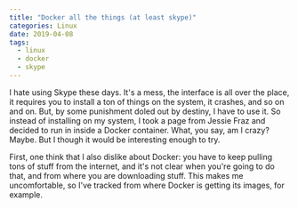 ```yaml
---
title: "Docker all the things (at least skype)"
categories: Linux
date: 2019-04-08
tags:
  - linux
  - docker
  - skype
---
```


I hate using Skype these days. It's a mess, the interface is all over the place, it requires you to install a ton of things on the system, it crashes, and so on and on. But, by some punishment doled out by destiny, I have to use it. So instead of installing on my system, I took a page from Jessie Fraz and decided to run in inside a Docker container. What, you say, am I crazy? Maybe. But I though it would be interesting enough to try.

First, one think that I also dislike about Docker: you have to keep pulling tons of stuff from the internet, and it's not clear when you're going to do that, and from where you are downloading stuff. This makes me uncomfortable, so I've tracked from where Docker is getting its images, for example. 